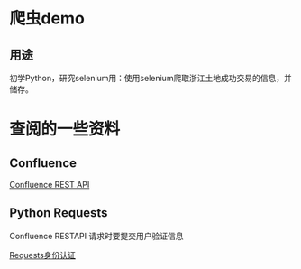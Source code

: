 # 爬虫demo

## 用途

初学Python，研究selenium用：使用selenium爬取浙江土地成功交易的信息，并储存。

# 查阅的一些资料

## Confluence
[Confluence REST API](https://developer.atlassian.com/server/confluence/confluence-rest-api-examples/)

## Python Requests

Confluence RESTAPI 请求时要提交用户验证信息

[Requests身份认证](http://2.python-requests.org/zh_CN/latest/user/authentication.html)